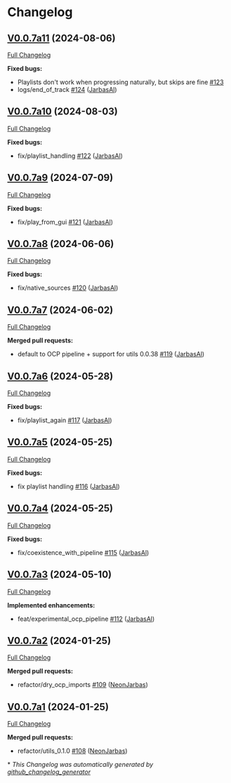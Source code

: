 # Changelog

## [V0.0.7a11](https://github.com/OpenVoiceOS/ovos-ocp-audio-plugin/tree/V0.0.7a11) (2024-08-06)

[Full Changelog](https://github.com/OpenVoiceOS/ovos-ocp-audio-plugin/compare/V0.0.7a10...V0.0.7a11)

**Fixed bugs:**

- Playlists don't work when progressing naturally, but skips are fine [\#123](https://github.com/OpenVoiceOS/ovos-ocp-audio-plugin/issues/123)
- logs/end\_of\_track [\#124](https://github.com/OpenVoiceOS/ovos-ocp-audio-plugin/pull/124) ([JarbasAl](https://github.com/JarbasAl))

## [V0.0.7a10](https://github.com/OpenVoiceOS/ovos-ocp-audio-plugin/tree/V0.0.7a10) (2024-08-03)

[Full Changelog](https://github.com/OpenVoiceOS/ovos-ocp-audio-plugin/compare/V0.0.7a9...V0.0.7a10)

**Fixed bugs:**

- fix/playlist\_handling [\#122](https://github.com/OpenVoiceOS/ovos-ocp-audio-plugin/pull/122) ([JarbasAl](https://github.com/JarbasAl))

## [V0.0.7a9](https://github.com/OpenVoiceOS/ovos-ocp-audio-plugin/tree/V0.0.7a9) (2024-07-09)

[Full Changelog](https://github.com/OpenVoiceOS/ovos-ocp-audio-plugin/compare/V0.0.7a8...V0.0.7a9)

**Fixed bugs:**

- fix/play\_from\_gui [\#121](https://github.com/OpenVoiceOS/ovos-ocp-audio-plugin/pull/121) ([JarbasAl](https://github.com/JarbasAl))

## [V0.0.7a8](https://github.com/OpenVoiceOS/ovos-ocp-audio-plugin/tree/V0.0.7a8) (2024-06-06)

[Full Changelog](https://github.com/OpenVoiceOS/ovos-ocp-audio-plugin/compare/V0.0.7a7...V0.0.7a8)

**Fixed bugs:**

- fix/native\_sources [\#120](https://github.com/OpenVoiceOS/ovos-ocp-audio-plugin/pull/120) ([JarbasAl](https://github.com/JarbasAl))

## [V0.0.7a7](https://github.com/OpenVoiceOS/ovos-ocp-audio-plugin/tree/V0.0.7a7) (2024-06-02)

[Full Changelog](https://github.com/OpenVoiceOS/ovos-ocp-audio-plugin/compare/V0.0.7a6...V0.0.7a7)

**Merged pull requests:**

- default to OCP pipeline + support for utils 0.0.38 [\#119](https://github.com/OpenVoiceOS/ovos-ocp-audio-plugin/pull/119) ([JarbasAl](https://github.com/JarbasAl))

## [V0.0.7a6](https://github.com/OpenVoiceOS/ovos-ocp-audio-plugin/tree/V0.0.7a6) (2024-05-28)

[Full Changelog](https://github.com/OpenVoiceOS/ovos-ocp-audio-plugin/compare/V0.0.7a5...V0.0.7a6)

**Fixed bugs:**

- fix/playlist\_again [\#117](https://github.com/OpenVoiceOS/ovos-ocp-audio-plugin/pull/117) ([JarbasAl](https://github.com/JarbasAl))

## [V0.0.7a5](https://github.com/OpenVoiceOS/ovos-ocp-audio-plugin/tree/V0.0.7a5) (2024-05-25)

[Full Changelog](https://github.com/OpenVoiceOS/ovos-ocp-audio-plugin/compare/V0.0.7a4...V0.0.7a5)

**Fixed bugs:**

- fix playlist handling [\#116](https://github.com/OpenVoiceOS/ovos-ocp-audio-plugin/pull/116) ([JarbasAl](https://github.com/JarbasAl))

## [V0.0.7a4](https://github.com/OpenVoiceOS/ovos-ocp-audio-plugin/tree/V0.0.7a4) (2024-05-25)

[Full Changelog](https://github.com/OpenVoiceOS/ovos-ocp-audio-plugin/compare/V0.0.7a3...V0.0.7a4)

**Fixed bugs:**

- fix/coexistence\_with\_pipeline [\#115](https://github.com/OpenVoiceOS/ovos-ocp-audio-plugin/pull/115) ([JarbasAl](https://github.com/JarbasAl))

## [V0.0.7a3](https://github.com/OpenVoiceOS/ovos-ocp-audio-plugin/tree/V0.0.7a3) (2024-05-10)

[Full Changelog](https://github.com/OpenVoiceOS/ovos-ocp-audio-plugin/compare/V0.0.7a2...V0.0.7a3)

**Implemented enhancements:**

- feat/experimental\_ocp\_pipeline [\#112](https://github.com/OpenVoiceOS/ovos-ocp-audio-plugin/pull/112) ([JarbasAl](https://github.com/JarbasAl))

## [V0.0.7a2](https://github.com/OpenVoiceOS/ovos-ocp-audio-plugin/tree/V0.0.7a2) (2024-01-25)

[Full Changelog](https://github.com/OpenVoiceOS/ovos-ocp-audio-plugin/compare/V0.0.7a1...V0.0.7a2)

**Merged pull requests:**

- refactor/dry\_ocp\_imports [\#109](https://github.com/OpenVoiceOS/ovos-ocp-audio-plugin/pull/109) ([NeonJarbas](https://github.com/NeonJarbas))

## [V0.0.7a1](https://github.com/OpenVoiceOS/ovos-ocp-audio-plugin/tree/V0.0.7a1) (2024-01-25)

[Full Changelog](https://github.com/OpenVoiceOS/ovos-ocp-audio-plugin/compare/V0.0.6...V0.0.7a1)

**Merged pull requests:**

- refactor/utils\_0.1.0 [\#108](https://github.com/OpenVoiceOS/ovos-ocp-audio-plugin/pull/108) ([NeonJarbas](https://github.com/NeonJarbas))



\* *This Changelog was automatically generated by [github_changelog_generator](https://github.com/github-changelog-generator/github-changelog-generator)*
